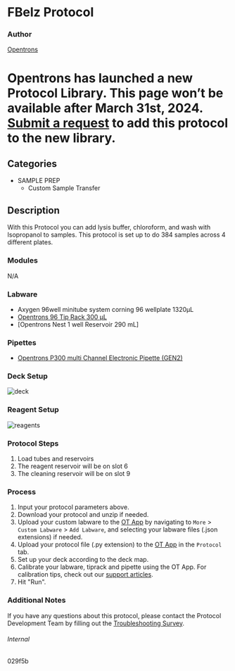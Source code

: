 # FBelz Protocol


### Author
[Opentrons](https://opentrons.com/)



# Opentrons has launched a new Protocol Library. This page won’t be available after March 31st, 2024. [Submit a request](https://docs.google.com/forms/d/e/1FAIpQLSdYYp9QCKow4nn0KlCVsMS3HX0eJ0N9O7-erajKvcpT0lWbSg/viewform) to add this protocol to the new library.

## Categories
* SAMPLE PREP
	* Custom Sample Transfer


## Description
With this Protocol you can add lysis buffer, chloroform, and wash with Isopropanol to samples. This protocol is set up to do 384 samples across 4 different plates.  


### Modules
N/A


### Labware
* Axygen 96well minitube system corning 96 wellplate 1320µL
* [Opentrons 96 Tip Rack 300 µL](https://shop.opentrons.com/collections/opentrons-tips/products/opentrons-300ul-tips)
* [Opentrons Nest 1 well Reservoir 290 mL]


### Pipettes
* [Opentrons P300 multi Channel Electronic Pipette (GEN2)](https://shop.opentrons.com/8-channel-electronic-pipette/)


### Deck Setup
![deck](https://opentrons-protocol-library-website.s3.amazonaws.com/custom-README-images/029f5b/Layout.jpg)


### Reagent Setup
![reagents](https://opentrons-protocol-library-website.s3.amazonaws.com/custom-README-images/029f5b/Liquids.jpg)


### Protocol Steps
1. Load tubes and reservoirs
2. The reagent reservoir will be on slot 6
3. The cleaning reservoir will be on slot 9


### Process
1. Input your protocol parameters above.
2. Download your protocol and unzip if needed.
3. Upload your custom labware to the [OT App](https://opentrons.com/ot-app) by navigating to `More` > `Custom Labware` > `Add Labware`, and selecting your labware files (.json extensions) if needed.
4. Upload your protocol file (.py extension) to the [OT App](https://opentrons.com/ot-app) in the `Protocol` tab.
5. Set up your deck according to the deck map.
6. Calibrate your labware, tiprack and pipette using the OT App. For calibration tips, check out our [support articles](https://support.opentrons.com/en/collections/1559720-guide-for-getting-started-with-the-ot-2).
7. Hit "Run".


### Additional Notes
If you have any questions about this protocol, please contact the Protocol Development Team by filling out the [Troubleshooting Survey](https://protocol-troubleshooting.paperform.co/).


###### Internal
029f5b
